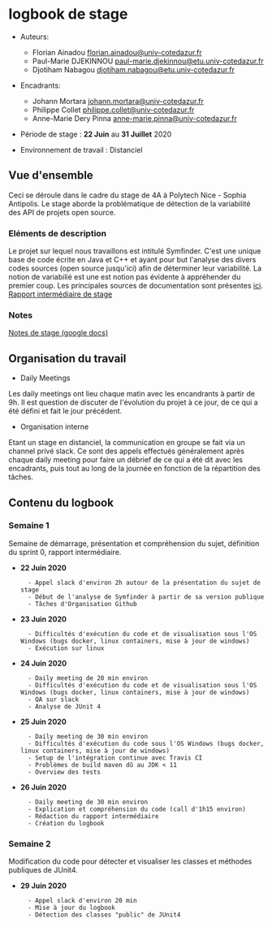 # logbook de stage

* Auteurs:
    * Florian Ainadou <florian.ainadou@univ-cotedazur.fr>
    * Paul-Marie DJEKINNOU <paul-marie.djekinnou@etu.univ-cotedazur.fr>
    * Djotiham Nabagou <djotiham.nabagou@etu.univ-cotedazur.fr>
    
 * Encadrants:
    * Johann Mortara <johann.mortara@univ-cotedazur.fr>
    * Philippe Collet <philippe.collet@univ-cotedazur.fr>
    * Anne-Marie Dery Pinna <anne-marie.pinna@univ-cotedazur.fr>
    
* Période de stage : **22 Juin** au **31 Juillet** 2020
* Environnement de travail : Distanciel

## Vue d'ensemble
Ceci se déroule dans le cadre du stage de 4A à Polytech Nice - Sophia Antipolis.
Le stage aborde la problématique de détection de la variabilité des API de projets open source.

### Eléments de description
Le projet sur lequel nous travaillons est intitulé Symfinder. C'est une unique base de code écrite en Java et C++ et ayant pour but l'analyse des divers codes sources (open source jusqu'ici) afin de déterminer leur variabilité.
La notion de variabilié est une est notion pas évidente à appréhender du premier coup. Les principales sources de documentation sont présentes [ici](https://deathstar3.github.io/symfinder-demo/papers/splc2019-preprint-tool.pdf).
[Rapport intermédiaire de stage](./docs_internship/SymfinderAPI_Rapport_intermediaire_stage_SI4.pdf)

### Notes
 [Notes de stage (google docs)](https://docs.google.com/document/d/1KXAPch3qqgXP3Mnon6vU7TWw2jPbenwqKQ-6ZYf9UIA/edit?usp=sharing)

## Organisation du travail
* Daily Meetings

Les daily meetings ont lieu chaque matin avec les encandrants à partir de 9h.
Il est question de discuter de l'évolution du projet à ce jour, de ce qui a été défini et fait le jour précédent.

* Organisation interne

Etant un stage en distanciel, la communication en groupe se fait via un channel privé slack. Ce sont des appels  effectués généralement après chaque daily meeting pour faire un débrief de ce qui a été dit avec les encadrants, puis tout au long de la journée en fonction de la répartition des tâches.

## Contenu du logbook

### Semaine 1
Semaine de démarrage, présentation et compréhension du sujet, définition du sprint 0, rapport intermédiaire.
* **22 Juin 2020**

        - Appel slack d'environ 2h autour de la présentation du sujet de stage
        - Début de l'analyse de Symfinder à partir de sa version publique
        - Tâches d'Organisation Github       

* **23 Juin 2020**

        - Difficultés d'exécution du code et de visualisation sous l'OS Windows (bugs docker, linux containers, mise à jour de windows)
        - Exécution sur linux

* **24 Juin 2020**

        - Daily meeting de 20 min environ
        - Difficultés d'exécution du code et de visualisation sous l'OS Windows (bugs docker, linux containers, mise à jour de windows)
        - QA sur slack
        - Analyse de JUnit 4

* **25 Juin 2020**

        - Daily meeting de 30 min environ
        - Difficultés d'exécution du code sous l'OS Windows (bugs docker, linux containers, mise à jour de windows)
        - Setup de l'intégration continue avec Travis CI
        - Problèmes de build maven dû au JDK < 11
        - Overview des tests

* **26 Juin 2020**

        - Daily meeting de 30 min environ
        - Explication et compréhension du code (call d'1h15 environ)
        - Rédaction du rapport intermédiaire
        - Création du logbook

### Semaine 2
Modification du code pour détecter et visualiser les classes et méthodes publiques de JUnit4.
* **29 Juin 2020**

        - Appel slack d'environ 20 min
        - Mise à jour du logbook
        - Détection des classes "public" de JUnit4
